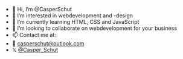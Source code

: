 - 👋  Hi, I’m @CasperSchut
- 👀  I’m interested in webdevelopment and -design
- 🌱  I’m currently learning HTML, CSS and JavaScript
- 💞️  I’m looking to collaborate on webdevelopment for your business
- 📫  Contact me at:
- 📧  casperschut@outlook.com
- 𝕏   [@Casper_Schut](https://x.com/Casper_Schut?t=_hGAPtZkNF1A6HVjL7vzgA&s=09) 
 
<!---
CasperSchut/CasperSchut is a ✨ special ✨ repository because its `README.md` (this file) appears on your GitHub profile.
You can click the Preview link to take a look at your changes.
--->
